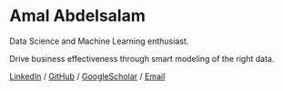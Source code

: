 # Amal Abdelsalam

Data Science and Machine Learning enthusiast. 

Drive business effectiveness through smart modeling of the right data.

[LinkedIn](https://www.linkedin.com/in/amalabdelsalam/) / [GitHub](https://github.com/AmalAbdelsalam/) / [GoogleScholar](https://scholar.google.com/citations?user=ajBCGXMAAAAJ&hl=en) / [Email](mailto:am.mahmoud@nu.edu.eg)

<!--- / [Twitter](https://twitter.com/AmalHalaby/) --->

<!--- Skilled in transforming dirty data into powerful structures. --->
